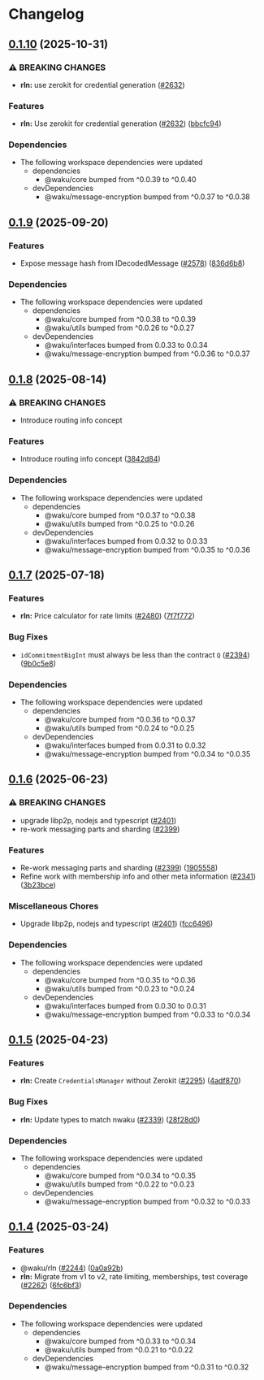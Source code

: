 # Changelog

## [0.1.10](https://github.com/waku-org/js-waku/compare/rln-v0.1.9...rln-v0.1.10) (2025-10-31)


### ⚠ BREAKING CHANGES

* **rln:** use zerokit for credential generation ([#2632](https://github.com/waku-org/js-waku/issues/2632))

### Features

* **rln:** Use zerokit for credential generation ([#2632](https://github.com/waku-org/js-waku/issues/2632)) ([bbcfc94](https://github.com/waku-org/js-waku/commit/bbcfc9487937eb89c04502c12e50052f18fdac87))


### Dependencies

* The following workspace dependencies were updated
  * dependencies
    * @waku/core bumped from ^0.0.39 to ^0.0.40
  * devDependencies
    * @waku/message-encryption bumped from ^0.0.37 to ^0.0.38

## [0.1.9](https://github.com/waku-org/js-waku/compare/rln-v0.1.8...rln-v0.1.9) (2025-09-20)


### Features

* Expose message hash from IDecodedMessage ([#2578](https://github.com/waku-org/js-waku/issues/2578)) ([836d6b8](https://github.com/waku-org/js-waku/commit/836d6b8793a5124747684f6ea76b6dd47c73048b))


### Dependencies

* The following workspace dependencies were updated
  * dependencies
    * @waku/core bumped from ^0.0.38 to ^0.0.39
    * @waku/utils bumped from ^0.0.26 to ^0.0.27
  * devDependencies
    * @waku/interfaces bumped from 0.0.33 to 0.0.34
    * @waku/message-encryption bumped from ^0.0.36 to ^0.0.37

## [0.1.8](https://github.com/waku-org/js-waku/compare/rln-v0.1.7...rln-v0.1.8) (2025-08-14)


### ⚠ BREAKING CHANGES

* Introduce routing info concept

### Features

* Introduce routing info concept ([3842d84](https://github.com/waku-org/js-waku/commit/3842d84b55eb96728f6b05b9307ff823fac58a54))


### Dependencies

* The following workspace dependencies were updated
  * dependencies
    * @waku/core bumped from ^0.0.37 to ^0.0.38
    * @waku/utils bumped from ^0.0.25 to ^0.0.26
  * devDependencies
    * @waku/interfaces bumped from 0.0.32 to 0.0.33
    * @waku/message-encryption bumped from ^0.0.35 to ^0.0.36

## [0.1.7](https://github.com/waku-org/js-waku/compare/rln-v0.1.6...rln-v0.1.7) (2025-07-18)


### Features

* **rln:** Price calculator for rate limits ([#2480](https://github.com/waku-org/js-waku/issues/2480)) ([7f7f772](https://github.com/waku-org/js-waku/commit/7f7f772d9331075b57ad76eca6f803cd600c401e))


### Bug Fixes

* `idCommitmentBigInt` must always be less than the contract `Q` ([#2394](https://github.com/waku-org/js-waku/issues/2394)) ([9b0c5e8](https://github.com/waku-org/js-waku/commit/9b0c5e831140159c82a88ad9e9fe5e8ca306d909))


### Dependencies

* The following workspace dependencies were updated
  * dependencies
    * @waku/core bumped from ^0.0.36 to ^0.0.37
    * @waku/utils bumped from ^0.0.24 to ^0.0.25
  * devDependencies
    * @waku/interfaces bumped from 0.0.31 to 0.0.32
    * @waku/message-encryption bumped from ^0.0.34 to ^0.0.35

## [0.1.6](https://github.com/waku-org/js-waku/compare/rln-v0.1.5...rln-v0.1.6) (2025-06-23)


### ⚠ BREAKING CHANGES

* upgrade libp2p, nodejs and typescript ([#2401](https://github.com/waku-org/js-waku/issues/2401))
* re-work messaging parts and sharding  ([#2399](https://github.com/waku-org/js-waku/issues/2399))

### Features

* Re-work messaging parts and sharding  ([#2399](https://github.com/waku-org/js-waku/issues/2399)) ([1905558](https://github.com/waku-org/js-waku/commit/1905558753a7bf61c3dd27d6892d0f561d4c57c6))
* Refine work with membership info and other meta information ([#2341](https://github.com/waku-org/js-waku/issues/2341)) ([3b23bce](https://github.com/waku-org/js-waku/commit/3b23bceb9de5a0c250788ffb824367eabafe3728))


### Miscellaneous Chores

* Upgrade libp2p, nodejs and typescript ([#2401](https://github.com/waku-org/js-waku/issues/2401)) ([fcc6496](https://github.com/waku-org/js-waku/commit/fcc6496fef914c56f6a4d2d17c494c8b94caea3c))


### Dependencies

* The following workspace dependencies were updated
  * dependencies
    * @waku/core bumped from ^0.0.35 to ^0.0.36
    * @waku/utils bumped from ^0.0.23 to ^0.0.24
  * devDependencies
    * @waku/interfaces bumped from 0.0.30 to 0.0.31
    * @waku/message-encryption bumped from ^0.0.33 to ^0.0.34

## [0.1.5](https://github.com/waku-org/js-waku/compare/rln-v0.1.4...rln-v0.1.5) (2025-04-23)


### Features

* **rln:** Create `CredentialsManager` without Zerokit ([#2295](https://github.com/waku-org/js-waku/issues/2295)) ([4adf870](https://github.com/waku-org/js-waku/commit/4adf8706c3befd99ace8f02dc2a1350428d4a163))


### Bug Fixes

* **rln:** Update types to match nwaku ([#2339](https://github.com/waku-org/js-waku/issues/2339)) ([28f28d0](https://github.com/waku-org/js-waku/commit/28f28d0d3627d7fdd06c5970c6028ea73031786e))


### Dependencies

* The following workspace dependencies were updated
  * dependencies
    * @waku/core bumped from ^0.0.34 to ^0.0.35
    * @waku/utils bumped from ^0.0.22 to ^0.0.23
  * devDependencies
    * @waku/message-encryption bumped from ^0.0.32 to ^0.0.33

## [0.1.4](https://github.com/waku-org/js-waku/compare/rln-v0.1.3...rln-v0.1.4) (2025-03-24)


### Features

* @waku/rln ([#2244](https://github.com/waku-org/js-waku/issues/2244)) ([0a0a92b](https://github.com/waku-org/js-waku/commit/0a0a92bccb02fdf9b927bee928b040ff5d624b67))
* **rln:** Migrate from v1 to v2, rate limiting, memberships, test coverage ([#2262](https://github.com/waku-org/js-waku/issues/2262)) ([6fc6bf3](https://github.com/waku-org/js-waku/commit/6fc6bf3916d6dad3d516a5769331245f1b6d55e8))


### Dependencies

* The following workspace dependencies were updated
  * dependencies
    * @waku/core bumped from ^0.0.33 to ^0.0.34
    * @waku/utils bumped from ^0.0.21 to ^0.0.22
  * devDependencies
    * @waku/message-encryption bumped from ^0.0.31 to ^0.0.32
